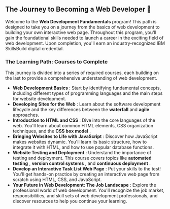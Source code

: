 ## The Journey to Becoming a Web Developer 🚀

Welcome to the **Web Development Fundamentals** program! This path is designed to take you on a journey from the basics of web development to building your own interactive web page. Throughout this program, you'll gain the foundational skills needed to launch a career in the exciting field of web development. Upon completion, you'll earn an industry-recognized IBM SkillsBuild digital credential.

### The Learning Path: Courses to Complete

This journey is divided into a series of required courses, each building on the last to provide a comprehensive understanding of web development.

* **Web Development Basics** : Start by identifying fundamental concepts, including different types of programming languages and the main steps for website development.
* **Developing Sites for the Web** : Learn about the software development lifecycle and the key differences between the **waterfall** and **agile** approaches.
* **Introduction to HTML and CSS** : Dive into the core languages of the web. You'll learn about common HTML elements, CSS organization techniques, and the  **CSS box model** .
* **Bringing Websites to Life with JavaScript** : Discover how JavaScript makes websites dynamic. You'll learn its basic structure, how to integrate it with HTML, and how to use popular database functions.
* **Website Testing and Deployment** : Understand the importance of testing and deployment. This course covers topics like  **automated testing** ,  **version control systems** , and  **continuous deployment** .
* **Develop an Interactive Task List Web Page** : Put your skills to the test! You'll get hands-on practice by creating an interactive web page from scratch using HTML, CSS, and JavaScript.
* **Your Future in Web Development: The Job Landscape** : Explore the professional world of web development. You'll recognize the job market, responsibilities, and skill sets of web development professionals, and discover resources to help you continue your learning.
